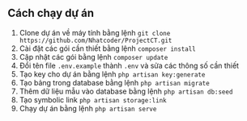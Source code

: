 ## Cách chạy dự án

1. Clone dự án về máy tính bằng lệnh `git clone https://github.com/Nhatcoder/ProjectCT.git`
2. Cài đặt các gói cần thiết bằng lệnh `composer install`
3. Cập nhật các gói bằng lệnh `composer update`
4. Đổi tên file `.env.example` thành `.env` và sửa các thông số cần thiết
5. Tạo key cho dự án bằng lệnh `php artisan key:generate`
6. Tạo bảng trong database bằng lệnh `php artisan migrate`
7. Thêm dữ liệu mẫu vào database bằng lệnh `php artisan db:seed`
8. Tạo symbolic link `php artisan storage:link`
9. Chạy dự án bằng lệnh `php artisan serve`

